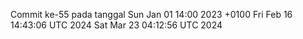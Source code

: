 Commit ke-55 pada tanggal Sun Jan 01 14:00 2023 +0100
Fri Feb 16 14:43:06 UTC 2024
Sat Mar 23 04:12:56 UTC 2024
